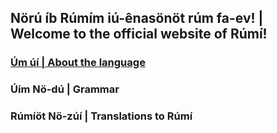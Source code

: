 ## Nörú íb Rúmím iú-ênasönöt rúm fa-ev! | Welcome to the official website of Rúmí! 

### [Úm úí | About the language](about.md)
### Úím Nö-dú | Grammar
### Rúmíöt Nö-zúí | Translations to Rúmí

